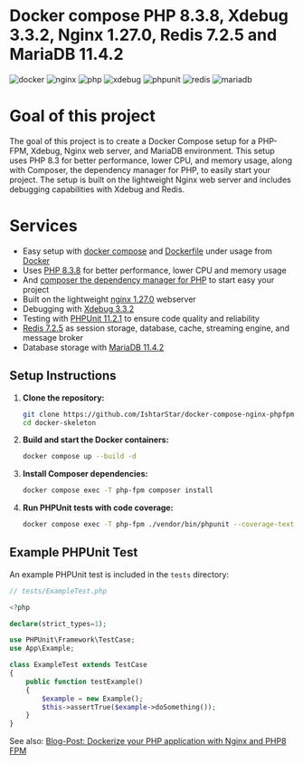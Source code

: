 # Docker compose PHP 8.3.8, Xdebug 3.3.2, Nginx 1.27.0, Redis 7.2.5 and MariaDB 11.4.2

![docker](https://img.shields.io/badge/Docker-compose-brightgreen.svg)
![nginx](https://img.shields.io/badge/nginx-1.27.0-brightgreen.svg)
![php](https://img.shields.io/badge/PHP_FPM-8.3.8-brightgreen.svg)
![xdebug](https://img.shields.io/badge/Xdebug-3.3.2-brightgreen.svg)
![phpunit](https://img.shields.io/badge/PHPUnit-11.2.1-brightgreen.svg)
![redis](https://img.shields.io/badge/Redis-7.2.5-brightgreen.svg)
![mariadb](https://img.shields.io/badge/MariaDB-11.4.2-brightgreen.svg)

# Goal of this project

The goal of this project is to create a Docker Compose setup for a PHP-FPM, Xdebug, Nginx web server, and MariaDB environment. This setup uses PHP 8.3 for better performance, lower CPU, and memory usage, along with Composer, the dependency manager for PHP, to easily start your project. The setup is built on the lightweight Nginx web server and includes debugging capabilities with Xdebug and Redis.

# Services

* Easy setup with [docker compose](https://docs.docker.com/compose/) and [Dockerfile](https://docs.docker.com/engine/reference/builder/) under usage from [Docker](https://www.docker.com)
* Uses [PHP 8.3.8](https://www.php.net) for better performance, lower CPU and memory usage
* And [composer the dependency manager for PHP](https://getcomposer.org) to start easy your project
* Built on the lightweight [nginx 1.27.0](https://nginx.org) webserver
* Debugging with [Xdebug 3.3.2](https://xdebug.org)
* Testing with [PHPUnit 11.2.1](https://phpunit.de) to ensure code quality and reliability
* [Redis 7.2.5](https://redis.io) as session storage, database, cache, streaming engine, and message broker
* Database storage with [MariaDB 11.4.2](https://mariadb.org)

## Setup Instructions

1. **Clone the repository:**
   ```sh
   git clone https://github.com/IshtarStar/docker-compose-nginx-phpfpm-xdebug-mariadb.git ./docker-skeleton
   cd docker-skeleton
   ```

2. **Build and start the Docker containers:**
   ```sh
   docker compose up --build -d
   ```

3. **Install Composer dependencies:**
   ```sh
   docker compose exec -T php-fpm composer install
   ```

4. **Run PHPUnit tests with code coverage:**
   ```sh
   docker compose exec -T php-fpm ./vendor/bin/phpunit --coverage-text --testdox tests
   ```

## Example PHPUnit Test

An example PHPUnit test is included in the `tests` directory:

```php
// tests/ExampleTest.php

<?php

declare(strict_types=1);

use PHPUnit\Framework\TestCase;
use App\Example;

class ExampleTest extends TestCase
{
    public function testExample()
    {
        $example = new Example();
        $this->assertTrue($example->doSomething());
    }
}
```

See also:
[Blog-Post: Dockerize your PHP application with Nginx and PHP8 FPM](https://marc.it/dockerize-application-with-nginx-and-php8/)
